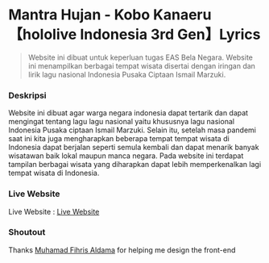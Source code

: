 # Mantra Hujan - Kobo Kanaeru 【hololive Indonesia 3rd Gen】Lyrics

> Website ini dibuat untuk keperluan tugas EAS Bela Negara. Website ini menampilkan berbagai tempat wisata disertai dengan iringan dan lirik lagu nasional Indonesia Pusaka Ciptaan Ismail Marzuki.

### Deskripsi
Website ini dibuat agar warga negara indonesia dapat tertarik dan dapat mengingat tentang lagu lagu nasional yaitu khususnya lagu nasional Indonesia Pusaka ciptaan Ismail Marzuki. Selain itu, setelah masa pandemi saat ini kita juga mengharapkan beberapa tempat tempat wisata di Indonesia dapat berjalan seperti semula kembali dan dapat menarik banyak wisatawan baik lokal maupun manca negara. Pada website ini terdapat tampilan berbagai wisata yang diharapkan dapat lebih memperkenalkan lagi tempat wisata di Indonesia.

### Live Website
Live Website : [Live Website](#)

### Shoutout
Thanks [Muhamad Fihris Aldama](https://github.com/fihrisaldama015) for helping me design the front-end </br>


